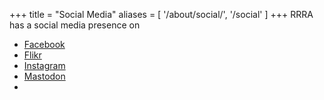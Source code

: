 +++
title = "Social Media"
aliases = [ '/about/social/', '/social' ]
+++
RRRA has a social media presence on

* [Facebook](https://www.facebook.com/W0ILO)
* [Flikr](https://www.flickr.com/photos/rrra-fargo/)
* [Instagram](https://www.instagram.com/w0ilo/)
* [Mastodon](https://mastodon.radio/@rrra)
* [<span class="social-logo social-logo-x"></span>](https://x.com/w0ilo)
